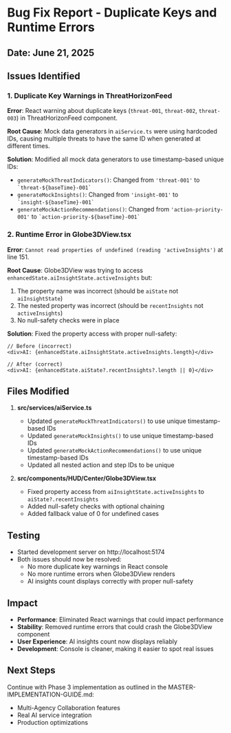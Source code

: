 # Bug Fix Report - Duplicate Keys and Runtime Errors

## Date: June 21, 2025

## Issues Identified

### 1. Duplicate Key Warnings in ThreatHorizonFeed
**Error**: React warning about duplicate keys (`threat-001`, `threat-002`, `threat-003`) in ThreatHorizonFeed component.

**Root Cause**: Mock data generators in `aiService.ts` were using hardcoded IDs, causing multiple threats to have the same ID when generated at different times.

**Solution**: Modified all mock data generators to use timestamp-based unique IDs:
- `generateMockThreatIndicators()`: Changed from `'threat-001'` to `` `threat-${baseTime}-001` ``
- `generateMockInsights()`: Changed from `'insight-001'` to `` `insight-${baseTime}-001` ``
- `generateMockActionRecommendations()`: Changed from `'action-priority-001'` to `` `action-priority-${baseTime}-001` ``

### 2. Runtime Error in Globe3DView.tsx
**Error**: `Cannot read properties of undefined (reading 'activeInsights')` at line 151.

**Root Cause**: Globe3DView was trying to access `enhancedState.aiInsightState.activeInsights` but:
1. The property name was incorrect (should be `aiState` not `aiInsightState`)
2. The nested property was incorrect (should be `recentInsights` not `activeInsights`)
3. No null-safety checks were in place

**Solution**: Fixed the property access with proper null-safety:
```tsx
// Before (incorrect)
<div>AI: {enhancedState.aiInsightState.activeInsights.length}</div>

// After (correct)
<div>AI: {enhancedState.aiState?.recentInsights?.length || 0}</div>
```

## Files Modified

1. **src/services/aiService.ts**
   - Updated `generateMockThreatIndicators()` to use unique timestamp-based IDs
   - Updated `generateMockInsights()` to use unique timestamp-based IDs  
   - Updated `generateMockActionRecommendations()` to use unique timestamp-based IDs
   - Updated all nested action and step IDs to be unique

2. **src/components/HUD/Center/Globe3DView.tsx**
   - Fixed property access from `aiInsightState.activeInsights` to `aiState?.recentInsights`
   - Added null-safety checks with optional chaining
   - Added fallback value of 0 for undefined cases

## Testing

- Started development server on http://localhost:5174
- Both issues should now be resolved:
  - No more duplicate key warnings in React console
  - No more runtime errors when Globe3DView renders
  - AI insights count displays correctly with proper null-safety

## Impact

- **Performance**: Eliminated React warnings that could impact performance
- **Stability**: Removed runtime errors that could crash the Globe3DView component
- **User Experience**: AI insights count now displays reliably
- **Development**: Console is cleaner, making it easier to spot real issues

## Next Steps

Continue with Phase 3 implementation as outlined in the MASTER-IMPLEMENTATION-GUIDE.md:
- Multi-Agency Collaboration features
- Real AI service integration
- Production optimizations
